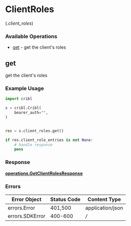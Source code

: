 # ClientRoles
(*.client_roles*)

### Available Operations

* [get](#get) - get the client's roles

## get

get the client's roles

### Example Usage

```python
import cribl

s = cribl.Cribl(
    bearer_auth="",
)


res = s.client_roles.get()

if res.client_role_entries is not None:
    # handle response
    pass
```


### Response

**[operations.GetClientRolesResponse](../../models/operations/getclientrolesresponse.md)**
### Errors

| Error Object     | Status Code      | Content Type     |
| ---------------- | ---------------- | ---------------- |
| errors.Error     | 401,500          | application/json |
| errors.SDKError  | 400-600          | */*              |
